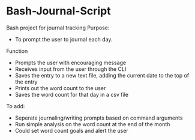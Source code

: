 # Bash-Journal-Script
Bash project for journal tracking
Purpose:
- To prompt the user to journal each day.

Function
- Prompts the user with encouraging message
- Receives input from the user through the CLI
- Saves the entry to a new text file, adding the current date to the top of the entry
- Prints out the word count to the user
- Saves the word count for that day in a csv file

To add:
- Seperate journaling/writing prompts based on command arguments
- Run simple analysis on the word count at the end of the month
- Could set word count goals and alert the user
  
